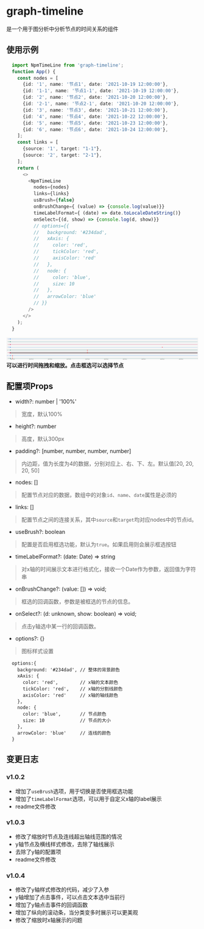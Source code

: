 # graph-timeline
是一个用于图分析中分析节点的时间关系的组件

## 使用示例
```typescript
  import NpmTimeLine from 'graph-timeline';
  function App() {
    const nodes = [
      {id: '1', name: '节点1', date: '2021-10-19 12:00:00'},
      {id: '1-1', name: '节点1-1', date: '2021-10-19 12:00:00'},
      {id: '2', name: '节点2', date: '2021-10-20 12:00:00'},
      {id: '2-1', name: '节点2-1', date: '2021-10-20 12:00:00'},
      {id: '3', name: '节点3', date: '2021-10-21 12:00:00'},
      {id: '4', name: '节点4', date: '2021-10-22 12:00:00'},
      {id: '5', name: '节点5', date: '2021-10-23 12:00:00'},
      {id: '6', name: '节点6', date: '2021-10-24 12:00:00'},
    ];
    const links = [
      {source: '1', target: "1-1"},
      {source: '2', target: "2-1"},
    ];
    return (
      <>
        <NpmTimeLine
          nodes={nodes}
          links={links}
          usBrush={false}
          onBrushChange={ (value) => {console.log(value)}}
          timeLabelFormat={ (date) => date.toLocaleDateString()}
          onSelect={(d, show) => {console.log(d, show)}}
          // options={{
          //   background: '#234dad',
          //   xAxis: {
          //     color: 'red',
          //     tickColor: 'red',
          //     axisColor: 'red'
          //   },
          //   node: {
          //     color: 'blue',
          //     size: 10
          //   },
          //   arrowColor: 'blue'
          // }}
        />
      </>
    );
  }
```
![alt 运行效果](./src/assets/example.png)
**可以进行时间拖拽和缩放。点击框选可以选择节点**

## 配置项Props
* width?: number | '100%'
> 宽度，默认100%
* height?: number
> 高度，默认300px
* padding?: [number, number, number, number]
> 内边距，值为长度为4的数据，分别对应上、右、下、左。默认值[20, 20, 20, 50]
* nodes: []
> 配置节点对应的数据，数组中的对象`id`、`name`、`date`属性是必须的
* links: []
> 配置节点之间的连接关系，其中`source`和`target`均对应nodes中的节点id。
* useBrush?: boolean
> 配置是否启用框选功能，默认为`true`。如果启用则会展示框选按钮
* timeLabelFormat?: (date: Date) => string
> 对x轴的时间展示文本进行格式化，接收一个Date作为参数，返回值为字符串
* onBrushChange?: (value: []) => void;
> 框选的回调函数，参数是被框选的节点的信息。
* onSelect?: (d: unknown, show: boolean) => void;
> 点击y轴选中某一行的回调函数。
* options?: {}
> 图标样式设置
```
  options:{
    background: '#234dad', // 整体的背景颜色
    xAxis: {
      color: 'red',        // x轴的文本颜色
      tickColor: 'red',    // x轴的分割线颜色
      axisColor: 'red'     // x轴的轴线颜色
    },
    node: {                
      color: 'blue',       // 节点颜色
      size: 10             // 节点的大小
    },
    arrowColor: 'blue'     // 连线的颜色
  }
```
## 变更日志
### v1.0.2
* 增加了`useBrush`选项，用于切换是否使用框选功能
* 增加了`timeLabelFormat`选项，可以用于自定义x轴的label展示
* readme文件修改
### v1.0.3
* 修改了缩放时节点及连线超出轴线范围的情况
* y轴节点及横线样式修改，去除了轴线展示
* 去除了y轴的配置项
* readme文件修改

### v1.0.4
* 修改了y轴样式修改的代码，减少了入参
* y轴增加了点击事件，可以点击文本选中当前行
* 增加了y轴点击事件的回调函数
* 增加了纵向的滚动条，当分类变多时展示可以更美观
* 修改了缩放时x轴展示的问题